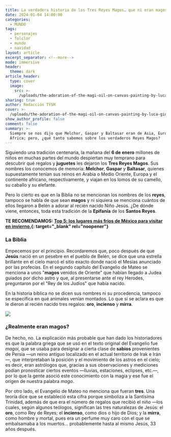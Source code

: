 ```yaml
---
title: La verdadera historia de los Tres Reyes Magos… que ni eran magos ni eran reyes
date: 2024-01-04 14:00:00
categories:
  - MUNDO
tags:
  - personajes
  - folclor
  - mundo
  - navidad
layout: article
excerpt_separator: <!--more-->
mode: immersive
header:
  theme: dark
article_header:
  type: cover
  image:
    src: >-
      /uploads/the-adoration-of-the-magi-oil-on-canvas-painting-by-luca-giordano-called-fa-presto.jpeg
sharing: true
author: Redacción TYSM
cover: >-
  /uploads/the-adoration-of-the-magi-oil-on-canvas-painting-by-luca-giordano-called-fa-presto.jpeg
show_author_profile: false
comment: false
summary: >-
  Siempre se nos dijo que Melchor, Gaspar y Baltasar eran de Asia, Europa y
  África; pero, ¿qué tanto sabemos sobre los verdaderos Reyes Magos?
---
```

Siguiendo una tradición centenaria, la mañana del **6 de enero** millones de niños en muchas partes del mundo despiertan muy temprano para descubrir qué regalos y **juguetes** les dejaron los **Tres Reyes Magos**. Sus nombres los conocemos de memoria: **Melchor**, **Gaspar** y **Baltasar**, quienes supuestamente tenían sus reinos en Arabia o Medio Oriente, Europa y el continente africano, respectivamente, y viajan en los lomos de su camello, su caballo y su elefante.

Pero lo cierto es que en la Biblia no se mencionan los nombres de los **reyes**, tampoco se habla de que sean **magos** y ni siquiera se menciona cuántos de ellos llegaron a Belén a adorar al recién nacido Niño Jesús. ¿De dónde viene, entonces, toda esta tradición de la **Epifanía** de los **Santos Reyes**.

**TE RECOMENDAMOS: [Top 5: los lugares más fríos de México para visitar en invierno.](https://blog.tonoysumariachi.com/turismo/2023/12/05/top-5-los-lugares-m%C3%A1s-fr%C3%ADos-de-m%C3%A9xico-para-visitar-en-invierno.html){: target="_blank" rel="noopener"}**

### La Biblia

Empecemos por el principio. Recordaremos que, poco después de que **Jesús** nació en un pesebre en el pueblo de Belén, se dice que una estrella brillante en el cielo marcó el sitio exacto donde nació el Mesías anunciado por las profecías. En el segundo capítulo del Evangelio de Mateo se menciona a unos "**magos** venidos de Oriente" que habían llegado a Judea guiados por dicho astro y que, al presentarse ante el rey Herodes, preguntaron por el "Rey de los Judíos" que había nacido.

En la historia bíblica no se dicen sus nombres ni su procedencia, tampoco se especifica en qué animales venían montados. Lo que sí se aclara es que le dieron al recién nacido tres regalos: **oro**, **incienso** y **mirra**.

![](https://upload.wikimedia.org/wikipedia/commons/thumb/7/7e/The_Adoration_of_the_Magi_MET_DT8849.jpg/799px-The_Adoration_of_the_Magi_MET_DT8849.jpg)

### ¿Realmente eran magos?

De hecho, no. La explicación más probable que han dado los historiadores es que la palabra griega que se usó en el texto original del Evangelio fue *magoi*, que se usaba para designar a cierta clase de **sabios** provenientes de Persia —un reino antiguo localizado en el actual territorio de Irak e Irán—, que interpretaban la posición y el movimiento de los astros en el cielo; es decir, eran astrólogos que, gracias a sus observaciones y mediciones podían pronosticar ciertos eventos —lluvias, estaciones, eclipses, etc.—, por lo que la gente asoció este conocimiento con la magia y ese fue el origen de nuestra palabra *mago*.

Por otro lado, el Evangelio de Mateo no menciona que fueran **tres**. Una teoría dice que se estableció esta cifra porque simboliza a la Santísima Trinidad, además de que era el número de regalos que recibió el niño —los cuales, según algunos teólogos, significan las tres naturalezas de Jesús: el **oro**, como Rey de Reyes; el **incienso**, como dios o hijo de Dios; y la **mirra**, como hombre y mortal, pues era un perfume muy caro con el que se embalsamaba a los muertos… probablemente hasta al mismo Jesús, 33 años después.